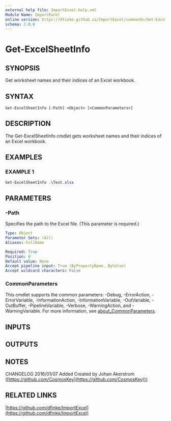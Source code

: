```yaml
---
external help file: ImportExcel-help.xml
Module Name: ImportExcel
online version: https://dfinke.github.io/ImportExcel/commands/Get-ExcelSheetInfo
schema: 2.0.0
---
```


# Get-ExcelSheetInfo

## SYNOPSIS

Get worksheet names and their indices of an Excel workbook.

## SYNTAX

```
Get-ExcelSheetInfo [-Path] <Object> [<CommonParameters>]
```

## DESCRIPTION

The Get-ExcelSheetInfo cmdlet gets worksheet names and their indices of an Excel workbook.

## EXAMPLES

### EXAMPLE 1

```powershell
Get-ExcelSheetInfo .\Test.xlsx
```

## PARAMETERS

### -Path

Specifies the path to the Excel file. \(This parameter is required.\)

```yaml
Type: Object
Parameter Sets: (All)
Aliases: FullName

Required: True
Position: 0
Default value: None
Accept pipeline input: True (ByPropertyName, ByValue)
Accept wildcard characters: False
```

### CommonParameters
This cmdlet supports the common parameters: -Debug, -ErrorAction, -ErrorVariable, -InformationAction, -InformationVariable, -OutVariable, -OutBuffer, -PipelineVariable, -Verbose, -WarningAction, and -WarningVariable. For more information, see [about_CommonParameters](http://go.microsoft.com/fwlink/?LinkID=113216).

## INPUTS

## OUTPUTS

## NOTES

CHANGELOG 2016/01/07 Added Created by Johan Akerstrom \([https://github.com/CosmosKey](https://github.com/CosmosKey)\)

## RELATED LINKS

[https://github.com/dfinke/ImportExcel](https://github.com/dfinke/ImportExcel)

